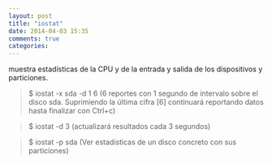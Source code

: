 ```yaml
---
layout: post
title: "iostat"
date: 2014-04-03 15:35
comments: true
categories: 
---
```

muestra estadísticas de la CPU y de la entrada y salida de los dispositivos y particiones.

>$ iostat -x sda -d 1 6 (6 reportes con 1 segundo de intervalo sobre el disco sda. Suprimiendo la última cifra [6] continuará reportando datos hasta finalizar con Ctrl+c)

>$ iostat -d 3 (actualizará resultados cada 3 segundos)

>$ iostat -p sda (Ver estadisticas de un disco concreto con sus particiones)


